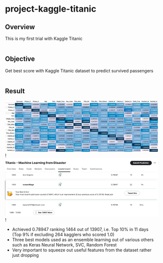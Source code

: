# project-kaggle-titanic

## Overview<br>
  This is my first trial with Kaggle Titanic<br>
<br>
## Objective<br>
  Get best score with Kaggle Titanic dataset to predict survived passengers<br>
<br>
## Result<br>
![table 1](/assets/table_1.png)!<br>
![ranking](/assets/ranking.png)!<br>
  * Achieved 0.78947 ranking 1464 out of 13907, i.e. Top 10% in 11 days (Top 9% if excluding 264 kagglers who scored 1.0) 
  * Three best models used as an ensemble learning out of various others such as Keras Neural Network, SVC, Random Forest<br>
  * Very important to squeeze out useful features from the dataset rather just dropping<br>
<br>
